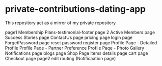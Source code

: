 # private-contributions-dating-app

This repository act as a mirror of my private repository

page1 Membership Plans-testimonial-footer
page 2
Active Members page
Success Stories page
ContactUs page
pricing page
login page
ForgetPassword page
reset password
register page
Profile Paqe - Detailed Profile
Profile Paqe - Partner Preference
Profile Paqe - Photo Gallery
Notifications page
blogs page
Shop Page
items details page
cart page
Checkout page
page2 edit
routing (Notificaation page)   

